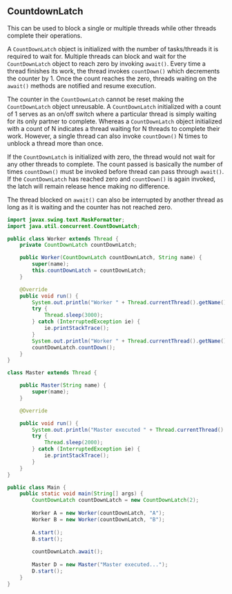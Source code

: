 ## CountdownLatch

This can be used to block a single or multiple threads while other threads complete their operations.

A `CountDownLatch` object is initialized with the number of tasks/threads it is required to wait for. Multiple threads can block and wait for the `CountDownLatch` object to reach zero by invoking `await()`. Every time a thread finishes its work, the thread invokes `countDown()` which decrements the counter by 1. Once the count reaches the zero, threads waiting on the `await()` methods are notified and resume execution.

The counter in the `CountDownLatch` cannot be reset making the `CountDownLatch` object unreusable. A `CountDownLatch` initialized with a count of 1 serves as an on/off switch where a particular thread is simply waiting for its only partner to complete. Whereas a `CountDownLatch` object initialized with a count of N indicates a thread waiting for N threads to complete their work. However, a single thread can also invoke `countDown()` N times to unblock a thread more than once.

If the `CountDownLatch` is initialized with zero, the thread would not wait for any other threads to complete. The count passed is basically the number of times `countDown()` must be invoked before thread can pass through `await()`. If the `CountDownLatch` has reached zero and `countDown()` is again invoked, the latch will remain release hence making no difference.

The thread blocked on `await()` can also be interrupted by another thread as long as it is waiting and the counter has not reached zero.

```java
import javax.swing.text.MaskFormatter;
import java.util.concurrent.CountDownLatch;

public class Worker extends Thread {
    private CountDownLatch countDownLatch;

    public Worker(CountDownLatch countDownLatch, String name) {
        super(name);
        this.countDownLatch = countDownLatch;
    }

    @Override
    public void run() {
        System.out.println("Worker " + Thread.currentThread().getName() + " started.");
        try {
            Thread.sleep(3000);
        } catch (InterruptedException ie) {
            ie.printStackTrace();
        }
        System.out.println("Worker " + Thread.currentThread().getName() + " finished");
        countDownLatch.countDown();
    }
}

class Master extends Thread {

    public Master(String name) {
        super(name);
    }

    @Override

    public void run() {
        System.out.println("Master executed " + Thread.currentThread().getName());
        try {
            Thread.sleep(2000);
        } catch (InterruptedException ie) {
            ie.printStackTrace();
        }
    }
}

public class Main {
    public static void main(String[] args) {
        CountDownLatch countDownLatch = new CountDownLatch(2);
        
        Worker A = new Worker(countDownLatch, "A");
        Worker B = new Worker(countDownLatch, "B");
        
        A.start();
        B.start();
        
        countDownLatch.await();
        
        Master D = new Master("Master executed...");
        D.start();
    }
}
```
